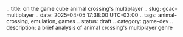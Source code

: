 .. title: on the game cube animal crossing's multiplayer
.. slug: gcac-multiplayer
.. date: 2025-04-05 17:38:00 UTC-03:00
.. tags: animal-crossing, emulation, games
.. status: draft
.. category: game-dev
.. description: a brief analysis of animal crossing's multiplayer genre

